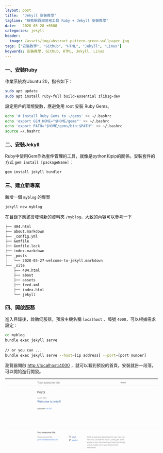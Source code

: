 ```yaml
---
layout: post
title:  "Jekyll 安裝教學"
tagline: "靜態網頁部落格工具 Ruby + Jekyll 安裝教學"
date:   2020-05-28 +0800
categories: jekyll
header:
  image: /assets/img/abstract-pattern-green-wallpaper.jpg
tags: ["安裝教學", "Github", "HTML", "Jekyll", "Linux"]
keywords: 安裝教學, Github, HTML, Jekyll, Linux
---
```

### 一、安裝Ruby
作業系統為Ubuntu 20，指令如下：
```bash
sudo apt update
sudo apt install ruby-full build-essential zlib1g-dev
```

設定用戶的環境變數，應避免用 root 安裝 Ruby Gems。
```bash
echo '# Install Ruby Gems to ~/gems' >> ~/.bashrc
echo 'export GEM_HOME="$HOME/gems"' >> ~/.bashrc
echo 'export PATH="$HOME/gems/bin:$PATH"' >> ~/.bashrc
source ~/.bashrc
```


### 二、安裝Jekyll
Ruby中使用Gem作為套件管理的工具，就像是python和pip的關係。安裝套件的方式 `gem install [packageName]`：
```bash
gem install jekyll bundler
```


### 三、建立新專案
新增一個 `myblog` 的專案
```bash
jekyll new myblog
```

在目錄下應該會發現新的資料夾 `/myblog`，大致的內容可以參考一下
```
├── 404.html
├── about.markdown
├── _config.yml
├── Gemfile
├── Gemfile.lock
├── index.markdown
├── _posts
│   └── 2020-05-27-welcome-to-jekyll.markdown
└── _site
    ├── 404.html
    ├── about
    ├── assets
    ├── feed.xml
    ├── index.html
    └── jekyll
```

### 四、開啟服務
進入目錄後，啟動伺服器，預設主機名稱 `localhost` 、埠號 `4000`，可以根據需求設定：
```bash
cd myblog
bundle exec jekyll serve

// or you can ...
bundle exec jekyll serve --host=[ip address] --port=[port number]
```

瀏覽器開啟 [http://localhost:4000] ，就可以看到預設的首頁，安裝就告一段落，可以開始進行開發。

![Jekyll default homepage](/assets/post/2020-05/2020-07-26-jekyll-default-homepage.png "Jekyll default homepage")


[http://localhost:4000]: http://localhost:4000
